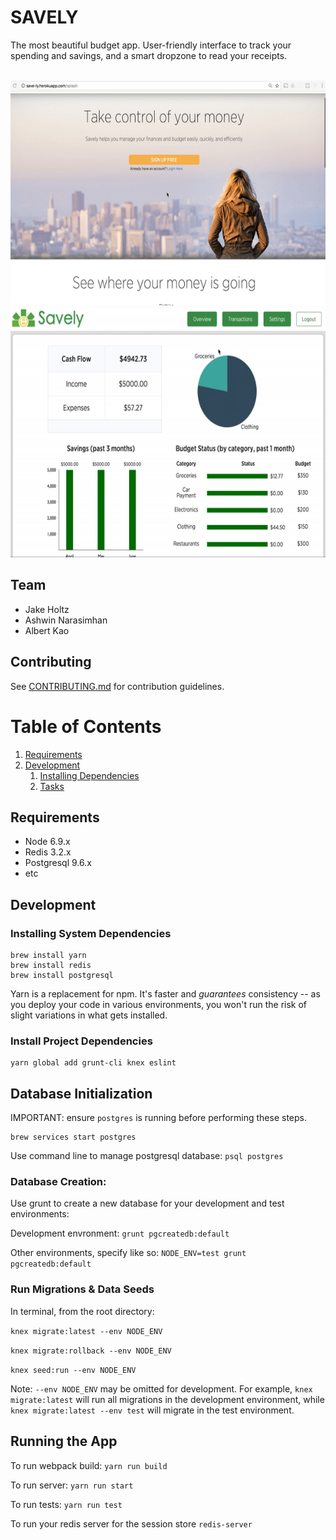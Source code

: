# SAVELY

The most beautiful budget app. User-friendly interface to track your spending and savings, and a smart dropzone to read your receipts.

<br />

<img height="360" src='./public/assets/exp1.gif' />

<br />

<img height="400" src='./public/assets/exp2.gif' />

<br />

## Team

- Jake Holtz
- Ashwin Narasimhan
- Albert Kao

## Contributing

See [CONTRIBUTING.md](CONTRIBUTING.md) for contribution guidelines.

# Table of Contents

1. [Requirements](#requirements)
1. [Development](#development)
    1. [Installing Dependencies](#installing-dependencies)
    1. [Tasks](#tasks)

## Requirements

- Node 6.9.x
- Redis 3.2.x
- Postgresql 9.6.x
- etc

## Development

### Installing System Dependencies

```
brew install yarn
brew install redis
brew install postgresql
```

Yarn is a replacement for npm. It's faster and *guarantees* consistency -- as you deploy your code in various environments, you won't run the risk of slight variations in what gets installed.

### Install Project Dependencies

```
yarn global add grunt-cli knex eslint
```

## Database Initialization

IMPORTANT: ensure `postgres` is running before performing these steps.

```
brew services start postgres
```

Use command line to manage postgresql database: `psql postgres`

### Database Creation:

Use grunt to create a new database for your development and test environments:

Development envronment: `grunt pgcreatedb:default`

Other environments, specify like so: `NODE_ENV=test grunt pgcreatedb:default`

### Run Migrations & Data Seeds

In terminal, from the root directory:

`knex migrate:latest --env NODE_ENV`

`knex migrate:rollback --env NODE_ENV`

`knex seed:run --env NODE_ENV`

Note: `--env NODE_ENV` may be omitted for development. For example, `knex migrate:latest` will run all migrations in the development environment, while `knex migrate:latest --env test` will migrate in the test environment.

## Running the App

To run webpack build: `yarn run build`

To run server: `yarn run start`

To run tests: `yarn run test`

To run your redis server for the session store `redis-server`


